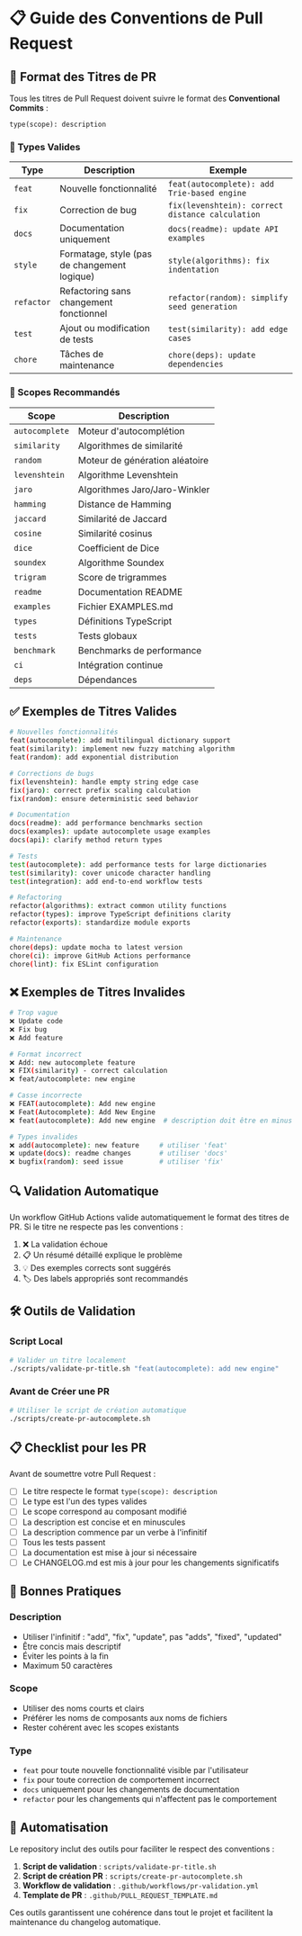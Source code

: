 # 📋 Guide des Conventions de Pull Request

## 🎯 Format des Titres de PR

Tous les titres de Pull Request doivent suivre le format des **Conventional Commits** :

```
type(scope): description
```

### 🔧 Types Valides

| Type       | Description                                  | Exemple                                          |
| ---------- | -------------------------------------------- | ------------------------------------------------ |
| `feat`     | Nouvelle fonctionnalité                      | `feat(autocomplete): add Trie-based engine`      |
| `fix`      | Correction de bug                            | `fix(levenshtein): correct distance calculation` |
| `docs`     | Documentation uniquement                     | `docs(readme): update API examples`              |
| `style`    | Formatage, style (pas de changement logique) | `style(algorithms): fix indentation`             |
| `refactor` | Refactoring sans changement fonctionnel      | `refactor(random): simplify seed generation`     |
| `test`     | Ajout ou modification de tests               | `test(similarity): add edge cases`               |
| `chore`    | Tâches de maintenance                        | `chore(deps): update dependencies`               |

### 🎯 Scopes Recommandés

| Scope          | Description                    |
| -------------- | ------------------------------ |
| `autocomplete` | Moteur d'autocomplétion        |
| `similarity`   | Algorithmes de similarité      |
| `random`       | Moteur de génération aléatoire |
| `levenshtein`  | Algorithme Levenshtein         |
| `jaro`         | Algorithmes Jaro/Jaro-Winkler  |
| `hamming`      | Distance de Hamming            |
| `jaccard`      | Similarité de Jaccard          |
| `cosine`       | Similarité cosinus             |
| `dice`         | Coefficient de Dice            |
| `soundex`      | Algorithme Soundex             |
| `trigram`      | Score de trigrammes            |
| `readme`       | Documentation README           |
| `examples`     | Fichier EXAMPLES.md            |
| `types`        | Définitions TypeScript         |
| `tests`        | Tests globaux                  |
| `benchmark`    | Benchmarks de performance      |
| `ci`           | Intégration continue           |
| `deps`         | Dépendances                    |

## ✅ Exemples de Titres Valides

```bash
# Nouvelles fonctionnalités
feat(autocomplete): add multilingual dictionary support
feat(similarity): implement new fuzzy matching algorithm
feat(random): add exponential distribution

# Corrections de bugs
fix(levenshtein): handle empty string edge case
fix(jaro): correct prefix scaling calculation
fix(random): ensure deterministic seed behavior

# Documentation
docs(readme): add performance benchmarks section
docs(examples): update autocomplete usage examples
docs(api): clarify method return types

# Tests
test(autocomplete): add performance tests for large dictionaries
test(similarity): cover unicode character handling
test(integration): add end-to-end workflow tests

# Refactoring
refactor(algorithms): extract common utility functions
refactor(types): improve TypeScript definitions clarity
refactor(exports): standardize module exports

# Maintenance
chore(deps): update mocha to latest version
chore(ci): improve GitHub Actions performance
chore(lint): fix ESLint configuration
```

## ❌ Exemples de Titres Invalides

```bash
# Trop vague
❌ Update code
❌ Fix bug
❌ Add feature

# Format incorrect
❌ Add: new autocomplete feature
❌ FIX(similarity) - correct calculation
❌ feat/autocomplete: new engine

# Casse incorrecte
❌ FEAT(autocomplete): Add new engine
❌ Feat(Autocomplete): Add New Engine
❌ feat(autocomplete): Add new engine  # description doit être en minuscules

# Types invalides
❌ add(autocomplete): new feature     # utiliser 'feat'
❌ update(docs): readme changes       # utiliser 'docs'
❌ bugfix(random): seed issue         # utiliser 'fix'
```

## 🔍 Validation Automatique

Un workflow GitHub Actions valide automatiquement le format des titres de PR. Si le titre ne respecte pas les conventions :

1. ❌ La validation échoue
2. 📋 Un résumé détaillé explique le problème
3. 💡 Des exemples corrects sont suggérés
4. 🏷️ Des labels appropriés sont recommandés

## 🛠️ Outils de Validation

### Script Local
```bash
# Valider un titre localement
./scripts/validate-pr-title.sh "feat(autocomplete): add new engine"
```

### Avant de Créer une PR
```bash
# Utiliser le script de création automatique
./scripts/create-pr-autocomplete.sh
```

## 📋 Checklist pour les PR

Avant de soumettre votre Pull Request :

- [ ] Le titre respecte le format `type(scope): description`
- [ ] Le type est l'un des types valides
- [ ] Le scope correspond au composant modifié
- [ ] La description est concise et en minuscules
- [ ] La description commence par un verbe à l'infinitif
- [ ] Tous les tests passent
- [ ] La documentation est mise à jour si nécessaire
- [ ] Le CHANGELOG.md est mis à jour pour les changements significatifs

## 🎯 Bonnes Pratiques

### Description
- Utiliser l'infinitif : "add", "fix", "update", pas "adds", "fixed", "updated"
- Être concis mais descriptif
- Éviter les points à la fin
- Maximum 50 caractères

### Scope
- Utiliser des noms courts et clairs
- Préférer les noms de composants aux noms de fichiers
- Rester cohérent avec les scopes existants

### Type
- `feat` pour toute nouvelle fonctionnalité visible par l'utilisateur
- `fix` pour toute correction de comportement incorrect
- `docs` uniquement pour les changements de documentation
- `refactor` pour les changements qui n'affectent pas le comportement

## 🚀 Automatisation

Le repository inclut des outils pour faciliter le respect des conventions :

1. **Script de validation** : `scripts/validate-pr-title.sh`
2. **Script de création PR** : `scripts/create-pr-autocomplete.sh`
3. **Workflow de validation** : `.github/workflows/pr-validation.yml`
4. **Template de PR** : `.github/PULL_REQUEST_TEMPLATE.md`

Ces outils garantissent une cohérence dans tout le projet et facilitent la maintenance du changelog automatique.
